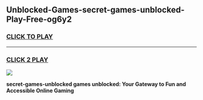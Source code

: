 
## Unblocked-Games-secret-games-unblocked-Play-Free-og6y2
<h3>
<a href="https://premium76.site?title=secret-games-unblocked&ref=10A">CLICK TO PLAY</a></h3>
<hr>

<h3>
<a href="https://premium76.site?title=secret-games-unblocked&ref=10A">CLICK 2 PLAY</a>
  
</h3>

<a href="https://premium76.site?title=secret-games-unblocked&ref=10A"><img src="https://clearcache.store/games.png"></a>


**secret-games-unblocked games unblocked: Your Gateway to Fun and Accessible Online Gaming**
